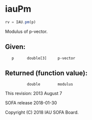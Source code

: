# iauPm

```js
rv = IAU.pm(p)
```

Modulus of p-vector.

## Given:
```
   p      double[3]     p-vector
```

## Returned (function value):
```
          double        modulus
```

This revision:  2013 August 7

SOFA release 2018-01-30

Copyright (C) 2018 IAU SOFA Board.